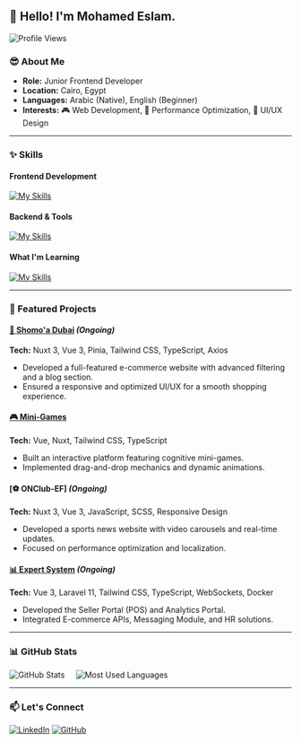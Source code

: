 ## 👋 Hello! I'm Mohamed Eslam.

![Profile Views](https://komarev.com/ghpvc/?username=MohamedEslam04&style=flat-square&color=brightgreen)

### 😎 About Me
- **Role:** Junior Frontend Developer  
- **Location:** Cairo, Egypt  
- **Languages:** Arabic (Native), English (Beginner)  
- **Interests:** 🎮 Web Development, 🚀 Performance Optimization, 🎨 UI/UX Design

---

### ✨ Skills

#### Frontend Development
[![My Skills](https://skillicons.dev/icons?i=html,css,javascript,typescript,vue,nuxt,react,angular,tailwind,sass,bootstrap)](https://skillicons.dev)

#### Backend & Tools
[![My Skills](https://skillicons.dev/icons?i=nodejs,express,docker,git,github,postman)](https://skillicons.dev)

#### What I'm Learning
[![My Skills](https://skillicons.dev/icons?i=nextjs,prisma,mysql,laravel)](https://skillicons.dev)

---

### 📌 Featured Projects

#### [🛒 Shomo'a Dubai](https://shomoa-dubai.com/) _(Ongoing)_
**Tech:** Nuxt 3, Vue 3, Pinia, Tailwind CSS, TypeScript, Axios  
- Developed a full-featured e-commerce website with advanced filtering and a blog section.  
- Ensured a responsive and optimized UI/UX for a smooth shopping experience.

#### [🎮 Mini-Games](https://e-book.eventiadv.com/)
**Tech:** Vue, Nuxt, Tailwind CSS, TypeScript  
- Built an interactive platform featuring cognitive mini-games.  
- Implemented drag-and-drop mechanics and dynamic animations.

#### [⚽ ONClub-EF] _(Ongoing)_
**Tech:** Nuxt 3, Vue 3, JavaScript, SCSS, Responsive Design  
- Developed a sports news website with video carousels and real-time updates.  
- Focused on performance optimization and localization.

#### [📊 Expert System](https://expert-system.atwdemo.com/) _(Ongoing)_
**Tech:** Vue 3, Laravel 11, Tailwind CSS, TypeScript, WebSockets, Docker  
- Developed the Seller Portal (POS) and Analytics Portal.  
- Integrated E-commerce APIs, Messaging Module, and HR solutions.

---

### 📊 GitHub Stats
<div align="left">
  <img src="https://github-readme-stats.vercel.app/api?username=MohamedEslam04&locale=en&theme=highcontrast&card_width=400&show_icons=true&hide_border=true&bg_color=171717&title_color=ff66cc&text_color=ffffff&border_color=ff99cc" alt="GitHub Stats" />
  &nbsp;&nbsp;&nbsp;
  <img src="https://github-readme-stats.vercel.app/api/top-langs?username=MohamedEslam04&locale=en&hide_title=false&layout=compact&card_width=370&langs_count=8&theme=highcontrast&hide_border=true&bg_color=171717&title_color=ff66cc&text_color=ffffff&border_color=ff99cc" alt="Most Used Languages" />
</div>

---

### 📫 Let's Connect
[![LinkedIn](https://img.shields.io/badge/LinkedIn-0077B5?style=for-the-badge&logo=linkedin&logoColor=white)](https://www.linkedin.com/in/mohamed-eslam-41a3492a4/)
[![GitHub](https://img.shields.io/badge/GitHub-181717?style=for-the-badge&logo=github&logoColor=white)](https://github.com/MohamedEslam04)
